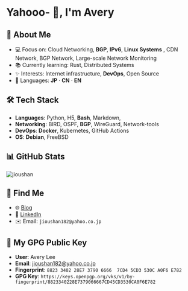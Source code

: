 # Yahooo- 👋, I'm Avery

## 🚀 About Me  
- 💻 Focus on: Cloud Networking, **BGP**, **IPv6**, **Linux Systems** , CDN Network, BGP Network, Large-scale Network Monitoring   
- 📚 Currently learning: Rust, Distributed Systems  
- ✨ Interests: Internet infrastructure, **DevOps**, Open Source
- 🎌 Languages: **JP** · **CN** · **EN**

## 🛠️ Tech Stack
- **Languages**: Python, H5, **Bash**, Markdown,   
- **Networking**: BIRD, OSPF, **BGP**, WireGuard, Network-tools  
- **DevOps**: **Docker**, Kubernetes, GitHub Actions  
- **OS**: **Debian**, FreeBSD  

## 📊 GitHub Stats
 <img src="https://komarev.com/ghpvc/?username=jioushan&label=Profile%20views&color=0e75b6&style=flat" alt="jioushan" />

## 🔗 Find Me
- 🌐 [Blog](https://blog.jsmsr.com)  
- 💼 [LinkedIn](https://www.linkedin.com/in/avery-lee-b2015a15b)  
- ✉️ Email: `jioushan182@yahoo.co.jp`

## 🔐 My GPG Public Key

- **User**: Avery Lee
- **Email**: jioushan182@yahoo.co.jp
- **Fingerprint**: `8823 3402 28E7 3790 6666  7CD4 5CD3 530C A0F6 E782`
- **GPG Key**: `https://keys.openpgp.org/vks/v1/by-fingerprint/8823340228E7379066667CD45CD3530CA0F6E782`
